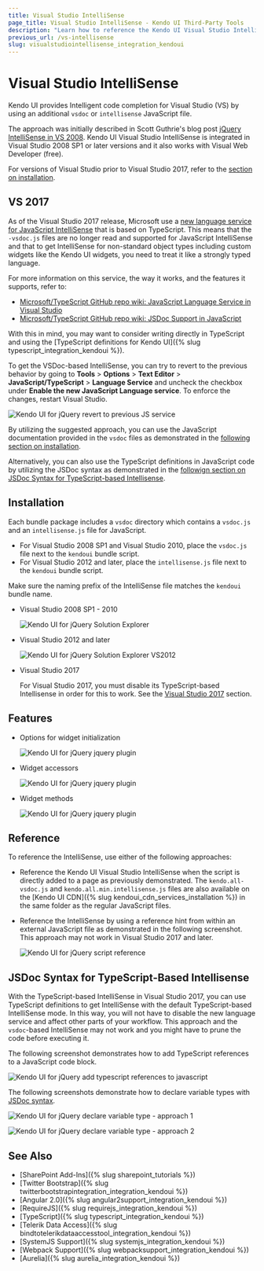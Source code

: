 ```yaml
---
title: Visual Studio IntelliSense
page_title: Visual Studio IntelliSense - Kendo UI Third-Party Tools
description: "Learn how to reference the Kendo UI Visual Studio IntelliSense by using an additional vsdoc or IntelliSense JavaScript file."
previous_url: /vs-intellisense
slug: visualstudiointellisense_integration_kendoui
---
```


# Visual Studio IntelliSense

Kendo UI provides Intelligent code completion for Visual Studio (VS) by using an additional `vsdoc` or `intellisense` JavaScript file.

The approach was initially described in Scott Guthrie's blog post [jQuery IntelliSense in VS 2008](http://weblogs.asp.net/scottgu/archive/2008/11/21/jquery-intellisense-in-vs-2008.aspx). Kendo UI Visual Studio IntelliSense is integrated in Visual Studio 2008 SP1 or later versions and it also works with Visual Web Developer (free).

For versions of Visual Studio prior to Visual Studio 2017, refer to the [section on installation](#installation).

## VS 2017

As of the Visual Studio 2017 release, Microsoft use a [new language service for JavaScript IntelliSense](https://docs.microsoft.com/en-us/visualstudio/ide/javascript-intellisense?view=vs-2017) that is based on TypeScript. This means that the `-vsdoc.js` files are no longer read and supported for JavaScript IntelliSense and that to get IntelliSense for non-standard object types including custom widgets like the Kendo UI widgets, you need to treat it like a strongly typed language.

For more information on this service, the way it works, and the features it supports, refer to:
* [Microsoft/TypeScript GitHub repo wiki: JavaScript Language Service in Visual Studio](https://github.com/Microsoft/TypeScript/wiki/JavaScript-Language-Service-in-Visual-Studio)
* [Microsoft/TypeScript GitHub repo wiki: JSDoc Support in JavaScript](https://github.com/Microsoft/TypeScript/wiki/JsDoc-support-in-JavaScript)

With this in mind, you may want to consider writing directly in TypeScript and using the [TypeScript definitions for Kendo UI]({% slug typescript_integration_kendoui %}).

To get the VSDoc-based IntelliSense, you can try to revert to the previous behavior by going to **Tools** > **Options** > **Text Editor** > **JavaScript/TypeScript** > **Language Service** and uncheck the checkbox under **Enable the new JavaScript Language service**. To enforce the changes, restart Visual Studio.

![Kendo UI for jQuery revert to previous JS service](../images/vsdoc/revert-to-old-language-service.png)

By utilizing the suggested approach, you can use the JavaScript documentation provided in the `vsdoc` files as demonstrated in the [following section on installation](#installation).

Alternatively, you can also use the TypeScript definitions in JavaScript code by utilizing the JSDoc syntax as demonstrated in the [followign section on JSDoc Syntax for TypeScript-based Intellisense](#jsdoc-syntax-for-typescript-based-intellisense).

## Installation

Each bundle package includes a `vsdoc` directory which contains a `vsdoc.js` and an `intellisense.js` file for JavaScript.

* For Visual Studio 2008 SP1 and Visual Studio 2010, place the `vsdoc.js` file next to the `kendoui` bundle script.
* For Visual Studio 2012 and later, place the `intellisense.js` file next to the `kendoui` bundle script.

Make sure the naming prefix of the IntelliSense file matches the `kendoui` bundle name.

- Visual Studio 2008 SP1 - 2010

    ![Kendo UI for jQuery Solution Explorer](../images/vsdoc/solution-explorer.png)

- Visual Studio 2012 and later

    ![Kendo UI for jQuery Solution Explorer VS2012](../images/vsdoc/solution-explorer-vs2012.png)

- Visual Studio 2017

    For Visual Studio 2017, you must disable its TypeScript-based Intellisense in order for this to work. See the [Visual Studio 2017](#visual-studio-2017) section.

## Features

* Options for widget initialization

    ![Kendo UI for jQuery jquery plugin](../images/vsdoc/jquery-plugin.png)

* Widget accessors

    ![Kendo UI for jQuery jquery plugin](../images/vsdoc/jquery-accessor.png)

* Widget methods

    ![Kendo UI for jQuery jquery plugin](../images/vsdoc/widget-method.png)

## Reference

To reference the IntelliSense, use either of the following approaches:

* Reference the Kendo UI Visual Studio IntelliSense when the script is directly added to a page as previously demonstrated. The `kendo.all-vsdoc.js` and `kendo.all.min.intellisense.js` files are also available on the [Kendo UI CDN]({% slug kendoui_cdn_services_installation %}) in the same folder as the regular JavaScript files.
* Reference the IntelliSense by using a reference hint from within an external JavaScript file as demonstrated in the following screenshot. This approach may not work in Visual Studio 2017 and later.

    ![Kendo UI for jQuery script reference](../images/vsdoc/js-reference.png)

## JSDoc Syntax for TypeScript-Based Intellisense

With the TypeScript-based IntelliSense in Visual Studio 2017, you can use TypeScript definitions to get IntelliSense with the default TypeScript-based IntelliSense mode. In this way, you will not have to disable the new language service and affect other parts of your workflow. This approach and the `vsdoc`-based IntelliSense may not work and you might have to prune the code before executing it.

The following screenshot demonstrates how to add TypeScript references to a JavaScript code block.

![Kendo UI for jQuery add typescript references to javascript](../images/vsdoc/ts-intellisense-in-js.jpg)

The following screenshots demonstrate how to declare variable types with [JSDoc syntax](https://github.com/Microsoft/TypeScript/wiki/JsDoc-support-in-JavaScript).

![Kendo UI for jQuery declare variable type - approach 1](../images/vsdoc/define-ts-variable-type-in-js-1.jpg)

![Kendo UI for jQuery declare variable type - approach 2](../images/vsdoc/define-ts-variable-type-in-js-2.jpg)

## See Also

* [SharePoint Add-Ins]({% slug sharepoint_tutorials %})
* [Twitter Bootstrap]({% slug twitterbootstrapintegration_integration_kendoui %})
* [Angular 2.0]({% slug angular2support_integration_kendoui %})
* [RequireJS]({% slug requirejs_integration_kendoui %})
* [TypeScript]({% slug typescript_integration_kendoui %})
* [Telerik Data Access]({% slug bindtotelerikdataaccesstool_integration_kendoui %})
* [SystemJS Support]({% slug systemjs_integration_kendoui %})
* [Webpack Support]({% slug webpacksupport_integration_kendoui %})
* [Aurelia]({% slug aurelia_integration_kendoui %})
